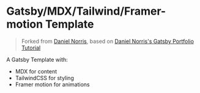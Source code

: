 # Gatsby/MDX/Tailwind/Framer-motion Template

> Forked from [Daniel Norris](https://github.com/daniel-norris/gatsby-tutorial), based on [Daniel Norris's Gatsby Portfolio Tutorial](https://dev.to/danielnorris/how-to-build-a-portfolio-using-gatsby-part-1-1kma)

A Gatsby Template with:

- MDX for content
- TailwindCSS for styling
- Framer motion for animations
